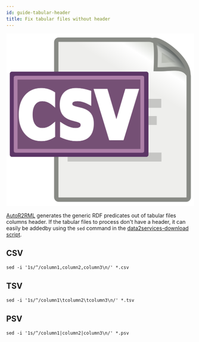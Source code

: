 ```yaml
---
id: guide-tabular-header
title: Fix tabular files without header
---
```


![](/img/csv-logo.png)

[AutoR2RML](https://github.com/MaastrichtU-IDS/AutoR2RML) generates the generic RDF predicates out of tabular files columns header. If the tabular files to process don't have a header, it can easily be addedby using the `sed` command in the [data2services-download script](https://github.com/MaastrichtU-IDS/data2services-download/blob/master/datasets/TEMPLATE/download.sh#L75:L79).

## CSV

```shell
sed -i '1s/^/column1,column2,column3\n/' *.csv
```

## TSV

```shell
sed -i '1s/^/column1\tcolumn2\tcolumn3\n/' *.tsv
```

## PSV

```shell
sed -i '1s/^/column1|column2|column3\n/' *.psv
```
